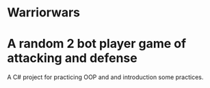 # Warriorwars

# A random 2 bot player game of attacking and defense
A C# project for practicing OOP and and introduction some practices.
